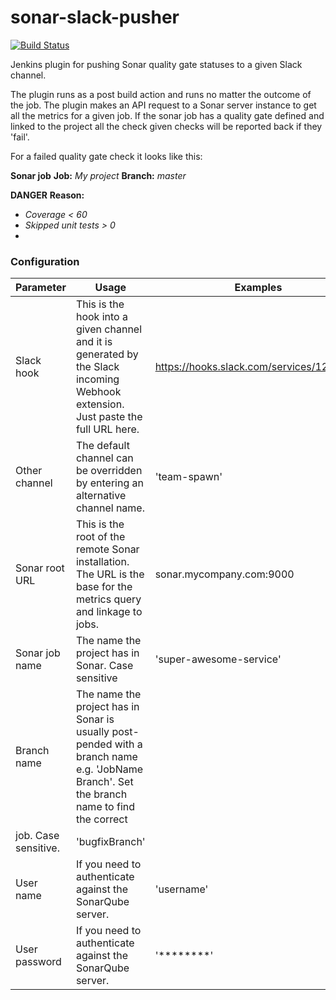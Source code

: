 # sonar-slack-pusher

[![Build Status](https://travis-ci.org/andnyb/sonar-slack-pusher.svg)](https://travis-ci.org/andnyb/sonar-slack-pusher)

Jenkins plugin for pushing Sonar quality gate statuses to a given Slack channel.

The plugin runs as a post build action and runs no matter the outcome of the job. The plugin makes an API request to
a Sonar server instance to get all the metrics for a given job. If the sonar job has a quality gate defined and
linked to the project all the check given checks will be reported back if they 'fail'.

For a failed quality gate check it looks like this:

**Sonar job**
**Job:** _My project_
**Branch:** _master_

**DANGER**
**Reason:**
- _Coverage < 60_
- _Skipped unit tests > 0_
- _<another failed gate>_

### Configuration

Parameter | Usage | Examples
--------------- | -------------------------- | --------
Slack hook|This is the hook into a given channel and it is generated by the Slack incoming Webhook extension. Just paste the full URL here.|https://hooks.slack.com/services/12/34/56
Other channel|The default channel can be overridden by entering an alternative channel name.|'team-spawn'
Sonar root URL|This is the root of the remote Sonar installation. The URL is the base for the metrics query and linkage to jobs.|sonar.mycompany.com:9000
Sonar job name|The name the project has in Sonar. Case sensitive|'super-awesome-service'
Branch name|The name the project has in Sonar is usually post-pended with a branch name e.g. 'JobName Branch'. Set the branch name to find the correct
job. Case sensitive.|'bugfixBranch'
User name|If you need to authenticate against the SonarQube server.|'username'
User password|If you need to authenticate against the SonarQube server.|'********'

